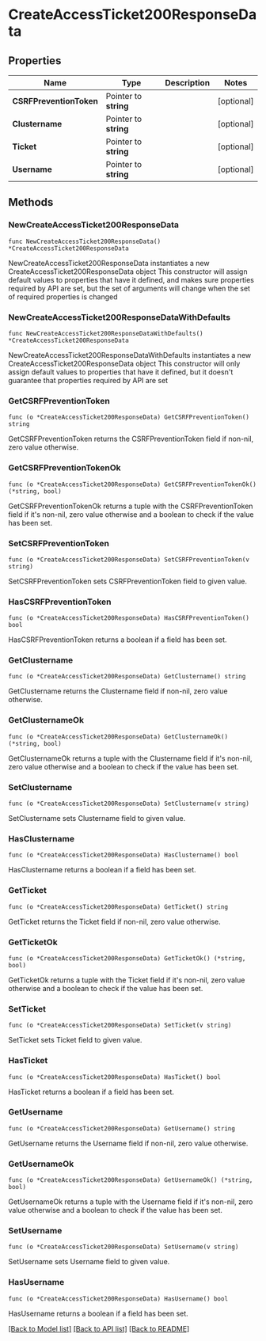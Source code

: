 # CreateAccessTicket200ResponseData

## Properties

Name | Type | Description | Notes
------------ | ------------- | ------------- | -------------
**CSRFPreventionToken** | Pointer to **string** |  | [optional] 
**Clustername** | Pointer to **string** |  | [optional] 
**Ticket** | Pointer to **string** |  | [optional] 
**Username** | Pointer to **string** |  | [optional] 

## Methods

### NewCreateAccessTicket200ResponseData

`func NewCreateAccessTicket200ResponseData() *CreateAccessTicket200ResponseData`

NewCreateAccessTicket200ResponseData instantiates a new CreateAccessTicket200ResponseData object
This constructor will assign default values to properties that have it defined,
and makes sure properties required by API are set, but the set of arguments
will change when the set of required properties is changed

### NewCreateAccessTicket200ResponseDataWithDefaults

`func NewCreateAccessTicket200ResponseDataWithDefaults() *CreateAccessTicket200ResponseData`

NewCreateAccessTicket200ResponseDataWithDefaults instantiates a new CreateAccessTicket200ResponseData object
This constructor will only assign default values to properties that have it defined,
but it doesn't guarantee that properties required by API are set

### GetCSRFPreventionToken

`func (o *CreateAccessTicket200ResponseData) GetCSRFPreventionToken() string`

GetCSRFPreventionToken returns the CSRFPreventionToken field if non-nil, zero value otherwise.

### GetCSRFPreventionTokenOk

`func (o *CreateAccessTicket200ResponseData) GetCSRFPreventionTokenOk() (*string, bool)`

GetCSRFPreventionTokenOk returns a tuple with the CSRFPreventionToken field if it's non-nil, zero value otherwise
and a boolean to check if the value has been set.

### SetCSRFPreventionToken

`func (o *CreateAccessTicket200ResponseData) SetCSRFPreventionToken(v string)`

SetCSRFPreventionToken sets CSRFPreventionToken field to given value.

### HasCSRFPreventionToken

`func (o *CreateAccessTicket200ResponseData) HasCSRFPreventionToken() bool`

HasCSRFPreventionToken returns a boolean if a field has been set.

### GetClustername

`func (o *CreateAccessTicket200ResponseData) GetClustername() string`

GetClustername returns the Clustername field if non-nil, zero value otherwise.

### GetClusternameOk

`func (o *CreateAccessTicket200ResponseData) GetClusternameOk() (*string, bool)`

GetClusternameOk returns a tuple with the Clustername field if it's non-nil, zero value otherwise
and a boolean to check if the value has been set.

### SetClustername

`func (o *CreateAccessTicket200ResponseData) SetClustername(v string)`

SetClustername sets Clustername field to given value.

### HasClustername

`func (o *CreateAccessTicket200ResponseData) HasClustername() bool`

HasClustername returns a boolean if a field has been set.

### GetTicket

`func (o *CreateAccessTicket200ResponseData) GetTicket() string`

GetTicket returns the Ticket field if non-nil, zero value otherwise.

### GetTicketOk

`func (o *CreateAccessTicket200ResponseData) GetTicketOk() (*string, bool)`

GetTicketOk returns a tuple with the Ticket field if it's non-nil, zero value otherwise
and a boolean to check if the value has been set.

### SetTicket

`func (o *CreateAccessTicket200ResponseData) SetTicket(v string)`

SetTicket sets Ticket field to given value.

### HasTicket

`func (o *CreateAccessTicket200ResponseData) HasTicket() bool`

HasTicket returns a boolean if a field has been set.

### GetUsername

`func (o *CreateAccessTicket200ResponseData) GetUsername() string`

GetUsername returns the Username field if non-nil, zero value otherwise.

### GetUsernameOk

`func (o *CreateAccessTicket200ResponseData) GetUsernameOk() (*string, bool)`

GetUsernameOk returns a tuple with the Username field if it's non-nil, zero value otherwise
and a boolean to check if the value has been set.

### SetUsername

`func (o *CreateAccessTicket200ResponseData) SetUsername(v string)`

SetUsername sets Username field to given value.

### HasUsername

`func (o *CreateAccessTicket200ResponseData) HasUsername() bool`

HasUsername returns a boolean if a field has been set.


[[Back to Model list]](../README.md#documentation-for-models) [[Back to API list]](../README.md#documentation-for-api-endpoints) [[Back to README]](../README.md)


